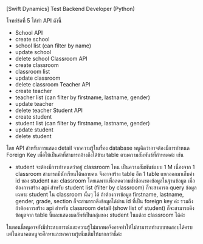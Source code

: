 [Swift Dynamics] Test Backend Developer (Python)

โจทย์ข้อที่ 5 ได้ทำ API ดังนี้
- School API
- create school
- school list (can filter by name)
- update school
- delete school
Classroom API
- create classroom
- classroom list
- update classroom
- delete classroom
Teacher API
- create teacher
- teacher list (can filter by firstname, lastname, gender)
- update teacher
- delete teacher
Student API
- create student
- student list (can filter by firstname, lastname, gender)
- update student
- delete student

โดย API สำหรับการแสดง detail จากความรู้ในเรื่อง database หนูคิดว่าอาจต้องมีการกำหนด Foreign Key เพื่อให้เป็นค่าที่สามารถอ้างถึงได้ข้าม table ตามความสัมพันธ์ที่กำหนดค่ะ เช่น 
- student จะต้องมีการกำหนดว่าอยู่ classroom ไหน เป็นความสัมพันธ์แบบ 1 M เนื่องจาก 1 classroom สามารถมีนักเรียนได้หลายคน จึงอาจสร้าง table อีก 1 table แยกออกมาเก็บค่า id ของ student และ classroom โดยเฉพาะเพื่อลดความซ้ำซ้อนของข้อมูลในฐานข้อมูล เมื่อต้องการสร้าง api สำหรับ student list (filter by classroom) ก็จะสามารถ query ข้อมูลเฉพาะ student ใน classroom นั้นๆ ได้ ถ้าต้องการข้อมูล firstname, lastname, gender, grade, section ก็จะสามารถดึงข้อมูลได้ผ่าน id ที่เป็น foreign key ค่ะ รวมถึงถ้าต้องการสร้าง api สำหรับ classroom detail (show list of student) ก็จะสามารถดึงข้อมูลจาก table นี้และแสดงผลลัพธ์เป็นกลุ่มของ student ในแต่ละ classroom ได้ค่ะ
  
ในตอนนี้หนูอาจยังมีประสบการณ์และความรู้ไม่มากพอจึงอาจทำให้ไม่สามารถทำแบบทดสอบได้ครบ แต่ในอนาคตหนูจะศึกษาและหาความรู้เพิ่มเติมให้มากกว่านี้ค่ะ
